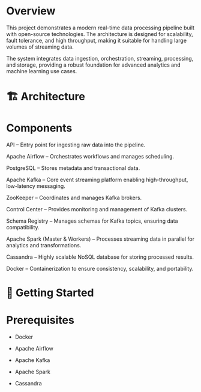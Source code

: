 # Overview

This project demonstrates a modern real-time data processing pipeline built with open-source technologies. The architecture is designed for scalability, fault tolerance, and high throughput, making it suitable for handling large volumes of streaming data.

The system integrates data ingestion, orchestration, streaming, processing, and storage, providing a robust foundation for advanced analytics and machine learning use cases.

# 🏗️ Architecture

# Components

API – Entry point for ingesting raw data into the pipeline.

Apache Airflow – Orchestrates workflows and manages scheduling.

PostgreSQL – Stores metadata and transactional data.

Apache Kafka – Core event streaming platform enabling high-throughput, low-latency messaging.

ZooKeeper – Coordinates and manages Kafka brokers.

Control Center – Provides monitoring and management of Kafka clusters.

Schema Registry – Manages schemas for Kafka topics, ensuring data compatibility.

Apache Spark (Master & Workers) – Processes streaming data in parallel for analytics and transformations.

Cassandra – Highly scalable NoSQL database for storing processed results.

Docker – Containerization to ensure consistency, scalability, and portability.



# 🚀 Getting Started
# Prerequisites

- Docker

- Apache Airflow

- Apache Kafka

- Apache Spark

- Cassandra
